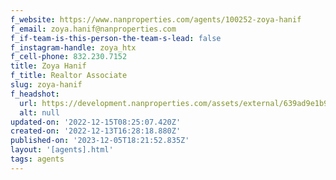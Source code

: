 ```yaml
---
f_website: https://www.nanproperties.com/agents/100252-zoya-hanif
f_email: zoya.hanif@nanproperties.com
f_if-team-is-this-person-the-team-s-lead: false
f_instagram-handle: zoya_htx
f_cell-phone: 832.230.7152
title: Zoya Hanif
f_title: Realtor Associate
slug: zoya-hanif
f_headshot:
  url: https://development.nanproperties.com/assets/external/639ad9e1b9bb741ff394e838_zoya.webp
  alt: null
updated-on: '2022-12-15T08:25:07.420Z'
created-on: '2022-12-13T16:28:18.880Z'
published-on: '2023-12-05T18:21:52.835Z'
layout: '[agents].html'
tags: agents
---
```



